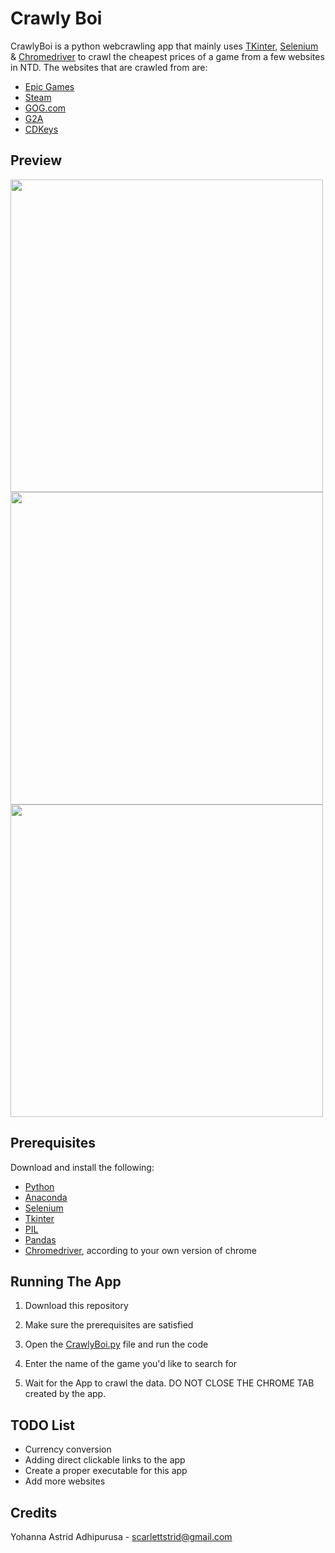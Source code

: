 # Crawly Boi

CrawlyBoi is a python webcrawling app that mainly uses [TKinter](https://en.wikipedia.org/wiki/Tkinter), [Selenium](https://en.wikipedia.org/wiki/Selenium_(software)) & [Chromedriver](https://chromedriver.chromium.org/downloads) to crawl the cheapest prices of a game from a few websites in NTD. The websites that are crawled from are:
- [Epic Games](https://store.epicgames.com/)
- [Steam](https://store.steampowered.com/)
- [GOG.com](https://www.gog.com/en)
- [G2A](https://www.g2a.com/)
-  [CDKeys](https://www.cdkeys.com/)

## Preview
<span>
<img src="https://i.ibb.co/5B0X0qj/PV1.png" height="500"/>
<img src="https://i.ibb.co/qRvd0Hn/PV2.png" height="500"/>
<img src="https://i.ibb.co/VtdzQXR/PV3.png" height="500"/>
</span>

## Prerequisites
Download and install the following:
- [Python](https://www.python.org/downloads/)
- [Anaconda](https://www.anaconda.com/products/distribution)
- [Selenium](https://www.selenium.dev/)
- [Tkinter](https://www.pythontutorial.net/tkinter/)
- [PIL](https://pillow.readthedocs.io/en/stable/installation.html)
- [Pandas](https://pandas.pydata.org/)
- [Chromedriver](https://chromedriver.chromium.org/downloads),  according to your own version of chrome

## Running The App

1. Download this repository
2. Make sure the prerequisites are satisfied
3. Open the [CrawlyBoi.py](https://github.com/scarstreet/CheapGameCrawler/blob/master/CrawlyBoi.py) file and run the code
4. Enter the name of the game you'd like to search for

5. Wait for the App to crawl the data. DO NOT CLOSE THE CHROME TAB created by the app.

##  TODO List
- Currency conversion
- Adding direct clickable links to the app
- Create a proper executable for this app
- Add more websites

## Credits
Yohanna Astrid Adhipurusa - scarlettstrid@gmail.com

